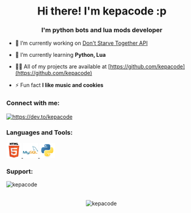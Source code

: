 <h1 align="center">Hi there! I'm kepacode :p</h1>
<h3 align="center">I'm python bots and lua mods developer</h3>

- 🔭 I’m currently working on [Don't Starve Together API](https://github.com/kepacode/DST-API)

- 🌱 I’m currently learning **Python, Lua**

- 👨‍💻 All of my projects are available at [https://github.com/kepacode](https://github.com/kepacode)

- ⚡ Fun fact **I like music and cookies**

<h3 align="left">Connect with me:</h3>
<p align="left">
<a href="https://dev.to/https://dev.to/kepacode" target="blank"><img align="center" src="https://raw.githubusercontent.com/rahuldkjain/github-profile-readme-generator/master/src/images/icons/Social/devto.svg" alt="https://dev.to/kepacode" height="30" width="40" /></a>
</p>

<h3 align="left">Languages and Tools:</h3>
<p align="left"> <a href="https://www.w3.org/html/" target="_blank" rel="noreferrer"> <img src="https://raw.githubusercontent.com/devicons/devicon/master/icons/html5/html5-original-wordmark.svg" alt="html5" width="40" height="40"/> </a> <a href="https://www.mysql.com/" target="_blank" rel="noreferrer"> <img src="https://raw.githubusercontent.com/devicons/devicon/master/icons/mysql/mysql-original-wordmark.svg" alt="mysql" width="40" height="40"/> </a> <a href="https://www.python.org" target="_blank" rel="noreferrer"> <img src="https://raw.githubusercontent.com/devicons/devicon/master/icons/python/python-original.svg" alt="python" width="40" height="40"/> </a> </p>

<h3 align="left">Support:</h3>
<p><a href="https://ko-fi.com/kepacode"> <img align="left" src="https://cdn.ko-fi.com/cdn/kofi3.png?v=3" height="50" width="210" alt="kepacode" /></a></p><br><br>

<p><img align="center" src="https://github-readme-stats.vercel.app/api/top-langs?username=kepacode&show_icons=true&theme=tokyonight&title_color=ffffff&text_color=ffffff&bg_color=5b058a&locale=en&layout=compact" alt="kepacode" /></p>
